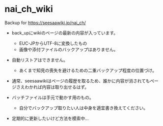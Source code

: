# nai_ch_wiki
Backup for https://seesaawiki.jp/nai_ch/

- back_upにwikiのページの最新の内容が入っています。
  - EUC-JPからUTF-8に変換したもの
  - 画像や添付ファイルのバックアップはありません。
- 自動リストアはできません。
  - あくまで知見の喪失を避けるための二重バックアップ程度の位置づけ。
- 通常、seesaawikiはページの履歴を取るため、誰かに内容が消されてもページさえわかれば内容は取り出せるはず。

- バッチファイルは手元で動かす用のもの。
  - 自分でバックアップ取りたい人は中身を適宜書き換えてください。

- 定期的に更新したいけど方法を模索中...
